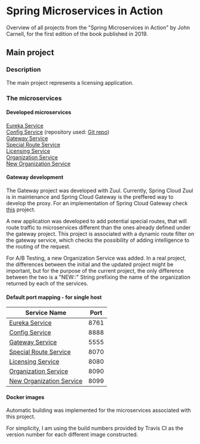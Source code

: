 # Spring Microservices in Action

Overview of all projects from the "Spring Microservices in Action" by John Carnell, for the first edition of the book published in 2019.

## Main project

### Description

The main project represents a licensing application.

### The microservices

#### Developed microservices

[Eureka Service](./sma-eureka-service) <br/>
[Config Service](./sma-configuration-service) (repository used: [Git repo](./sma-config-repo)) <br/>
[Gateway Service](./sma-gateway-service) <br/>
[Special Route Service](./sma-special-routes-service) <br/>
[Licensing Service](./sma-licensing-service) <br/>
[Organization Service](./sma-organization-service) <br/>
[New Organization Service](./sma-organization-new-service) <br/>

#### Gateway development

The Gateway project was developed with Zuul. Currently, Spring Cloud Zuul is in maintenance and Spring Cloud Gateway is 
the preffered way to develop the proxy. For an implementation of Spring Cloud Gateway check [this](https://github.com/mariamihai/udemy-sbm-brewery-gateway) project.

A new application was developed to add potential special routes, that will route traffic to microservices different 
than the ones already defined under the gateway project. This project is associated with a dynamic route filter on the 
gateway service, which checks the possibility of adding intelligence to the routing of the request.

For A/B Testing, a new Organization Service was added. In a real project, the differences between the initial and the 
updated project might be important, but for the purpose of the current project, the only difference between the two is 
a "NEW::" String prefixing the name of the organization returned by each of the services.

#### Default port mapping - for single host

| Service Name | Port | 
| --------| -----|
| [Eureka Service](./sma-eureka-service) | 8761 |
| [Config Service](./sma-configuration-service) | 8888 |
| [Gateway Service](./sma-gateway-service) | 5555 |
| [Special Route Service](./sma-special-routes-service) | 8070 |
| [Licensing Service](./sma-licensing-service) | 8080 |
| [Organization Service](./sma-organization-service) | 8090 |
| [New Organization Service](./sma-organization-new-service) | 8099 |

#### Docker images

Automatic building was implemented for the microservices associated with this project.

For simplicity, I am using the build numbers provided by Travis CI as the version number for each different image constructed.
